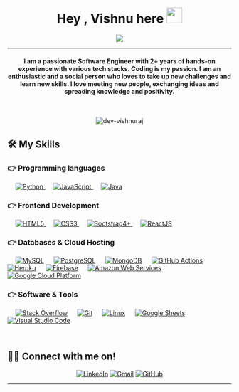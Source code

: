
<h1 align="center">Hey , Vishnu here <img src="https://media.giphy.com/media/hvRJCLFzcasrR4ia7z/giphy.gif" width="35"></h1>
<p align="center">
  <a href="https://github.com/DenverCoder1/readme-typing-svg"><img src="https://readme-typing-svg.herokuapp.com?lines=Software+Engineer%20|Tech%20Lead;Python%20|%20Javascript%20|%20AWS%20|%20PostgreSQL%20;Backend%20Engineer%20|%20Upgraded%20Techie&center=true&width=500&height=50"></a>
</p>
<hr/>
<h4 align="center">I am a passionate Software Engineer with 2+ years of hands-on experience with various tech stacks. Coding is my passion. I am an enthusiastic and a social person who loves to take up new challenges and learn new skills. I love meeting new people, exchanging ideas and spreading knowledge and positivity.</h4>
<br>
<p align="center"> <img src="https://komarev.com/ghpvc/?username=dev-vishnuraj&label=Profile%20views&color=0e75b6&style=plastic" alt="dev-vishnuraj" /> </p>

## 🛠️ My Skills

### 👉 Programming languages

<p align="left"> 
  &emsp;
   <a href="https://www.python.org" target="_blank">
    <img alt="Python" src="https://img.shields.io/badge/Python%20-%2314354C.svg?logo=python&logoColor=white">
  </a>
  &emsp;
  <a href="https://developer.mozilla.org/en-US/docs/Web/JavaScript" target="_blank"> 
     <img alt="JavaScript" src="https://img.shields.io/badge/JavaScript%20-%23F7DF1E.svg?logo=javascript&logoColor=black">
   </a>
  &emsp;
  <a href="https://www.java.com" target="_blank"> 
    <img alt="Java" src="https://img.shields.io/badge/Java-%23007396.svg?logo=java&logoColor=white">
  </a>
</p>

### 👉 Frontend Development
<p align="left"> 
  &emsp; 
  <a href="https://www.w3.org/html/" target="_blank"> 
   <img alt="HTML5" src="https://img.shields.io/badge/HTML5%20-%23E34F26.svg?logo=html5&logoColor=white">
  </a>   
  &emsp;
  <a href="https://www.w3schools.com/css/" target="_blank">
    <img alt="CSS3" src="https://img.shields.io/badge/CSS3%20-%231572B6.svg?logo=css3&logoColor=white">
  </a> 
   &emsp;
  <a href="https://getbootstrap.com" target="_blank"> 
    <img alt="Bootstrap4+" src="https://img.shields.io/badge/Bootstrap4-%23563D7C.svg?style=flat&logo=bootstrap&logoColor=white"/>
  </a>
  &emsp;
  <a href="https://reactjs.org/docs/getting-started.html" target="_blank"> 
    <img alt="ReactJS" src="https://img.shields.io/badge/React%20JS-%2320F0F7.svg?style=flat&logo=react&logoColor=white"/>
  </a>
</p>

### 👉 Databases & Cloud Hosting
<p align="left">
  &emsp;
    <a href="https://www.mysql.com/"><img alt="MySQL" src="https://img.shields.io/badge/MySQL-%2300f.svg?style=flat&logo=mysql&logoColor=white"></a>
  &emsp;
    <a href="https://www.postgresql.org/docs/"><img alt="PostgreSQL" src ="https://img.shields.io/badge/PostgreSQL-%2307405e.svg?style=flat&logo=postgresql&logoColor=white"/></a>
  &emsp;
    <a href="https://docs.mongodb.com/"><img alt="MongoDB" src ="https://img.shields.io/badge/MongoDB-%23316192.svg?logo=mongodb&logoColor=white"></a>
  &emsp;
    <a href="https://www.github.com"><img alt="GitHub Actions" src="https://img.shields.io/badge/GitHub%20Actions-%23327FC7.svg?style=flat&logo=github&logoColor=white"></a>
  &emsp;
    <a href="https://www.heroku.com/"><img alt="Heroku" src="https://img.shields.io/badge/Heroku%20-%23430098.svg?logo=heroku&logoColor=white"></a>  
  &emsp;
    <a href="https://firebase.google.com/"><img alt="Firebase" src ="https://img.shields.io/badge/Firebase-%23FF9100.svg?logo=firebase&logoColor=white"></a>
   &emsp;
    <a href="https://docs.aws.amazon.com/"><img alt="Amazon Web Services" src ="https://img.shields.io/badge/Amazon%20Web%20Services-%23316192.svg?logo=amazon&logoColor=white"></a>
   &emsp;
    <a href="https://firebase.google.com/"><img alt="Google Cloud Platform" src ="https://img.shields.io/badge/Google%20Cloud%20Platform-%23316192.svg?logo=googlecloud&logoColor=white"></a>
 </p>

 ### 👉 Software & Tools
 
<p>
  &emsp;
    <a href="#"><img alt="Stack Overflow" src="https://img.shields.io/badge/-Stack%20Overflow-FE7A16?logo=stack-overflow&logoColor=white"></a>
  &emsp;
    <a href="#"><img alt="Git" src="https://img.shields.io/badge/Git%20-%23F05033.svg?logo=git&logoColor=white"></a>
  &emsp;
    <a href="#"><img alt="Linux" src="https://img.shields.io/badge/Linux-FCC624?style=flat&logo=linux&logoColor=black"></a>
  &emsp;
    <a href="#"><img alt="Google Sheets" src="https://img.shields.io/badge/Google%20Sheets%20-%2334A853.svg?logo=google%20sheets&logoColor=white"></a>
  &emsp;
    <a href="#"><img alt="Visual Studio Code" src="https://img.shields.io/badge/Visual%20Studio%20Code-0078d7.svg?logo=visual-studio-code&logoColor=white"></a>
</p>

<br/>

## 🙋‍♂️ Connect with me on!
<p align="center">
  <a href="https://www.linkedin.com/in/vishnu-raj-6762b81a2/"><img src="https://img.icons8.com/bubbles/50/000000/linkedin.png" alt="LinkedIn" target="_blank"/></a>
	<a href="mailto:vishnurajcl@gmail.com"><img src="https://img.icons8.com/bubbles/50/000000/gmail.png" alt="Gmail" target="_blank"/></a>
	<a href="https://github.com/dev-vishnuraj"><img src="https://img.icons8.com/bubbles/50/000000/github.png" alt="GitHub" target="_blank"/></a>
	
</p>

<hr/>








